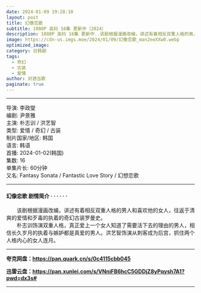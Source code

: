 ```yaml
---
date: 2024-01-09 19:28:10
layout: post
title: 幻像恋歌
subtitle: 1080P 高码 16集 更新中（2024）
description: 1080P 高码 16集 更新中..该剧根据漫画改编，讲述有着相反双重人格的男人和喜欢他的女人，往返于清爽的爱情和歹毒的执着的奇幻古装罗曼史...
image: https://cdn-us.imgs.moe/2024/01/09/幻像恋歌_man2eeXXw0.webp
optimized_image: 
category: 日韩剧
tags:
  - 奇幻
  - 古装
  - 爱情
author: 对酒当歌
paginate: true
---
```

---

导演: 李政燮  
编剧: 尹景雅  
主演: 朴志训 / 洪艺智  
类型: 爱情 / 奇幻 / 古装  
制片国家/地区: 韩国  
语言: 韩语  
首播: 2024-01-02(韩国)  
集数: 16  
单集片长: 60分钟  
又名: Fantasy Sonata / Fantastic Love Story / 幻想恋歌  

---

#### 幻像恋歌 剧情简介 · · · · · ·

　　该剧根据漫画改编，讲述有着相反双重人格的男人和喜欢他的女人，往返于清爽的爱情和歹毒的执着的奇幻古装罗曼史。  
　　朴志训饰演双重人格，真正爱上一个女人知道了需要活下去的理由的男人，相信长久岁月的执着与嫉妒都是真爱的男人。洪艺智饰演从刺客成为后宫，抓住两个人格内心的女人连月。

---

**夸克网盘：<https://pan.quark.cn/s/0c4115cbb045>**

**迅雷云盘：<https://pan.xunlei.com/s/VNniFB6hcC5GDDjZ8yPqysh7A1?pwd=dx3s#>**

---
